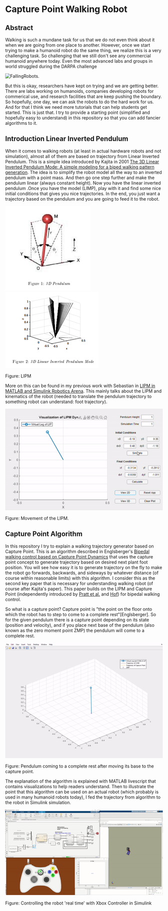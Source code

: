 # Capture Point Walking Robot

## Abstract 
Walking is such a mundane task for us that we do not even think about it when we are going from one place to another. However, once we start trying to make a humanoid robot do the same thing, we realize this is a very challenging task. So challenging that we still don't see any commercial humanoid anywhere today. Even the most advanced labs and groups in world struggled during the DARPA challenge 

![FallingRobots](/MediaFiles/FallingRobots.gif). 

But this is okay, researchers have kept on trying and we are getting better. There are labs working on humanoids, companies developing robots for commerical use, and research facilities that are keep pushing the boundary. So hopefully, one day, we can ask the robots to do the hard work for us. And for that I think we need more tutorials that can help students get started. This is just that. I try to provide a starting point (simplified and hopefully easy to understand) in this repository so that you can add fancier algorithms to it. 

## Introduction Linear Inverted Pendulum
When it comes to walking robots (at least in actual hardware robots and not simulation), almost all of them are based on trajectory from Linear Inverted Pendulum. This is a simple idea introduced by Kajita in 2001 [The 3D Linear Inverted Pendulum Mode: A simple modeling for a biped walking pattern generation](https://www.cs.cmu.edu/~hgeyer/Teaching/R16-899B/Papers/KajiitaEA01IEEE_ICIRS.pdf). The idea is to simplify the robot model all the way to an inverted pendulum with a point mass. And then go one step further and make the pendulum linear (always constant height). Now you have the linear inverted pendulum .Once you have the model (LIMP), play with it and find some nice initial conditions that gives you nice trajectories. In the end, you just want a trajectory based on the pendulum and you are going to feed it to the robot. 

![3DPendulum](/MediaFiles/3DPendulum.png) ![3DPendulum2](/MediaFiles/3DPendulum2.png)

Figure: LIPM

More on this can be found in my previous work with Sebastian in [LIPM in MATLAB and Simulink Robotics Arena](https://github.com/mathworks-robotics/msra-walking-robot/tree/master/LIPM). This mainly talks about the LIPM and kinematics of the robot (needed to translate the pendulum trajectory to something robot can understand: foot trajectory). 

![PendulumArc](/MediaFiles/PendulumArc.gif) 

Figure: Movement of the LIPM. 

## Capture Point Algorithm 
In this repository I try to explain a walking trajectory generator based on Capture Point. This is an algorithm described in Englsberger's [Bipedal walking control based on Capture Point Dynamics](https://ieeexplore.ieee.org/document/6094435) that uses the capture point concept to generate trajectory based on desired next plant foot position. You will see how easy it is to generate trajectory on the fly to make the robot go forwards, backwards, and sideways by whatever distance (of course within reasonable limits) with this algorithm. I consider this as the second key paper that is necessary for understanding walking robot (of course after Kajita's paper). This paper builds on the LIPM and Capture Point (independently introduced by [Pratt et al.](https://www.cs.cmu.edu/~cga/legs/Pratt_Goswami_Humanoids2006.pdf) and [Hof](https://pubmed.ncbi.nlm.nih.gov/17935808/)) for bipedal walking control. 

So what is a capture point? Capture point is "the point on the floor onto which the robot has to step to come to a complete rest"\[Englsberger\]. So for the given pendulum there is a capture point depending on its state (position and velocity), and if you place next base of the pendulum (also known as the zero moment point ZMP) the pendulum will come to a complete rest.   

![CapturePointStop](/MediaFiles/CapturePointStop.gif)

Figure: Pendulum coming to a complete rest after moving its base to the capture point. 

The explanation of the algorithm is explained with MATLAB livescript that contains visualizations to help readers understand. Then to illustrate the point that this algorithm can be used on an actual robot (which probably is used in many humanoid robots today), I fed the trajectory from algorithm to the robot in Simulink simulation. 

![DemoSimulation](/MediaFiles/DemoGIF.gif)

Figure: Controlling the robot 'real time' with Xbox Controller in Simulink 
